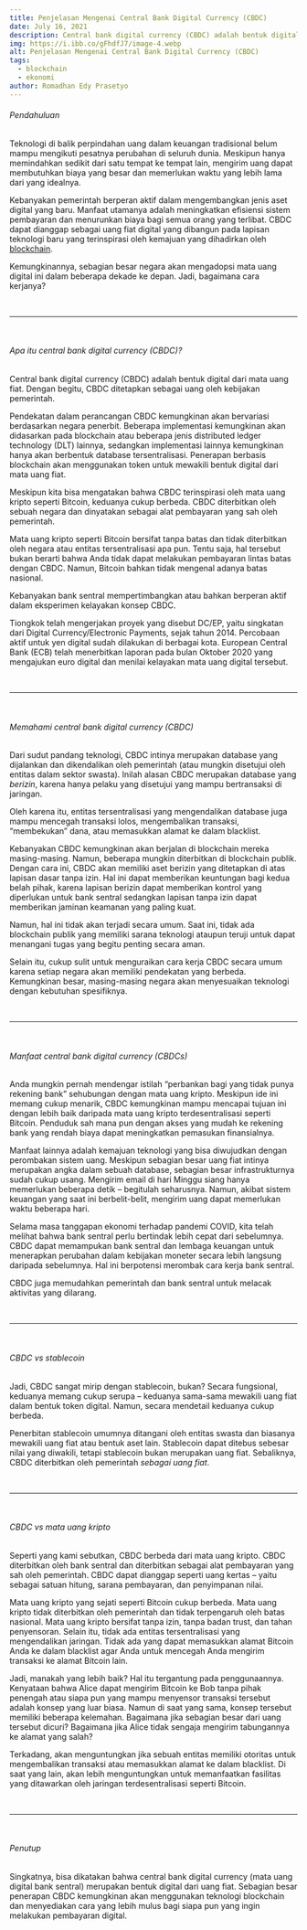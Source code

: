 ```yaml
---
title: Penjelasan Mengenai Central Bank Digital Currency (CBDC)
date: July 16, 2021
description: Central bank digital currency (CBDC) adalah bentuk digital dari mata uang fiat. Dengan begitu, CBDC ditetapkan sebagai uang oleh kebijakan pemerintah.
img: https://i.ibb.co/gFhdfJ7/image-4.webp
alt: Penjelasan Mengenai Central Bank Digital Currency (CBDC)
tags: 
  - blockchain
  - ekonomi
author: Romadhan Edy Prasetyo
---
```


<div class="text-justify grid gap-4">
  <h6 class="ft-h text-primary font-bold">Pendahuluan</h6>
  <p>Teknologi di balik perpindahan uang dalam keuangan tradisional belum mampu mengikuti pesatnya perubahan di seluruh dunia. Meskipun hanya memindahkan sedikit dari satu tempat ke tempat lain, mengirim uang dapat membutuhkan biaya yang besar dan memerlukan waktu yang lebih lama dari yang idealnya.</p>
  <p>Kebanyakan pemerintah berperan aktif dalam mengembangkan jenis aset digital yang baru. Manfaat utamanya adalah meningkatkan efisiensi sistem pembayaran dan menurunkan biaya bagi semua orang yang terlibat. CBDC dapat dianggap sebagai uang fiat digital yang dibangun pada lapisan teknologi baru yang terinspirasi oleh kemajuan yang dihadirkan oleh <a href="https://en.wikipedia.org/wiki/Blockchain.com" target="_blank">blockchain</a>.</p>
  <p>Kemungkinannya, sebagian besar negara akan mengadopsi mata uang digital ini dalam beberapa dekade ke depan. Jadi, bagaimana cara kerjanya?</p>
</div>

<br>
<hr>
<br>

<div class="text-justify grid gap-4">
  <h6 class="ft-h text-primary font-bold">Apa itu central bank digital currency (CBDC)?</h6>
  <p>Central bank digital currency (CBDC) adalah bentuk digital dari mata uang fiat. Dengan begitu, CBDC ditetapkan sebagai uang oleh kebijakan pemerintah.</p>
  <p>Pendekatan dalam perancangan CBDC kemungkinan akan bervariasi berdasarkan negara penerbit. Beberapa implementasi kemungkinan akan didasarkan pada blockchain atau beberapa jenis distributed ledger technology (DLT) lainnya, sedangkan implementasi lainnya kemungkinan hanya akan berbentuk database tersentralisasi. Penerapan berbasis blockchain akan menggunakan token untuk mewakili bentuk digital dari mata uang fiat.</p>
  <p>Meskipun kita bisa mengatakan bahwa CBDC terinspirasi oleh mata uang kripto seperti Bitcoin, keduanya cukup berbeda. CBDC diterbitkan oleh sebuah negara dan dinyatakan sebagai alat pembayaran yang sah oleh pemerintah. </p>
  <p>Mata uang kripto seperti Bitcoin bersifat tanpa batas dan tidak diterbitkan oleh negara atau entitas tersentralisasi apa pun. Tentu saja, hal tersebut bukan berarti bahwa Anda tidak dapat melakukan pembayaran lintas batas dengan CBDC. Namun, Bitcoin bahkan tidak mengenal adanya batas nasional.</p>
  <p>Kebanyakan bank sentral mempertimbangkan atau bahkan berperan aktif dalam eksperimen kelayakan konsep CBDC.</p>
  <p>Tiongkok telah mengerjakan proyek yang disebut DC/EP, yaitu singkatan dari Digital Currency/Electronic Payments, sejak tahun 2014. Percobaan aktif untuk yen digital sudah dilakukan di berbagai kota. European Central Bank (ECB) telah menerbitkan laporan pada bulan Oktober 2020 yang mengajukan euro digital dan menilai kelayakan mata uang digital tersebut.</p>
</div>

<br>
<hr>
<br>

<div class="text-justify grid gap-4">
  <h6 class="ft-h text-primary font-bold">Memahami central bank digital currency (CBDC)</h6>
  <p>Dari sudut pandang teknologi, CBDC intinya merupakan database yang dijalankan dan dikendalikan oleh pemerintah (atau mungkin disetujui oleh entitas dalam sektor swasta). Inilah alasan CBDC merupakan database yang <i>berizin</i>, karena hanya pelaku yang disetujui yang mampu bertransaksi di jaringan.</p>
  <p>Oleh karena itu, entitas tersentralisasi yang mengendalikan database juga mampu mencegah transaksi lolos, mengembalikan transaksi, “membekukan” dana, atau memasukkan alamat ke dalam blacklist.</p>
  <p>Kebanyakan CBDC kemungkinan akan berjalan di blockchain mereka masing-masing. Namun, beberapa mungkin diterbitkan di blockchain publik. Dengan cara ini, CBDC akan memiliki aset berizin yang ditetapkan di atas lapisan dasar tanpa izin. Hal ini dapat memberikan keuntungan bagi kedua belah pihak, karena lapisan berizin dapat memberikan kontrol yang diperlukan untuk bank sentral sedangkan lapisan tanpa izin dapat memberikan jaminan keamanan yang paling kuat.</p>
  <p>Namun, hal ini tidak akan terjadi secara umum. Saat ini, tidak ada blockchain publik yang memiliki sarana teknologi ataupun teruji untuk dapat menangani tugas yang begitu penting secara aman.</p>
  <p>Selain itu, cukup sulit untuk menguraikan cara kerja CBDC secara umum karena setiap negara akan memiliki pendekatan yang berbeda. Kemungkinan besar, masing-masing negara akan menyesuaikan teknologi dengan kebutuhan spesifiknya.</p>
</div>

<br>
<hr>
<br>

<div class="text-justify grid gap-4">
  <h6 class="ft-h text-primary font-bold">Manfaat central bank digital currency (CBDCs)</h6>
  <p>Anda mungkin pernah mendengar istilah “perbankan bagi yang tidak punya rekening bank” sehubungan dengan mata uang kripto. Meskipun ide ini memang cukup menarik, CBDC kemungkinan mampu mencapai tujuan ini dengan lebih baik daripada mata uang kripto terdesentralisasi seperti Bitcoin. Penduduk sah mana pun dengan akses yang mudah ke rekening bank yang rendah biaya dapat meningkatkan pemasukan finansialnya.</p>
  <p>Manfaat lainnya adalah kemajuan teknologi yang bisa diwujudkan dengan perombakan sistem uang. Meskipun sebagian besar uang fiat intinya merupakan angka dalam sebuah database, sebagian besar infrastrukturnya sudah cukup usang. Mengirim email di hari Minggu siang hanya memerlukan beberapa detik – begitulah seharusnya. Namun, akibat sistem keuangan yang saat ini berbelit-belit, mengirim uang dapat memerlukan waktu beberapa hari.</p>
  <p>Selama masa tanggapan ekonomi terhadap pandemi COVID, kita telah melihat bahwa bank sentral perlu bertindak lebih cepat dari sebelumnya. CBDC dapat memampukan bank sentral dan lembaga keuangan untuk menerapkan perubahan dalam kebijakan moneter secara lebih langsung daripada sebelumnya. Hal ini berpotensi merombak cara kerja bank sentral. </p>
  <p>CBDC juga memudahkan pemerintah dan bank sentral untuk melacak aktivitas yang dilarang.</p>
</div>

<br>
<hr>
<br>

<div class="text-justify grid gap-4">
  <h6 class="ft-h text-primary font-bold">CBDC vs stablecoin</h6>
  <p>Jadi, CBDC sangat mirip dengan stablecoin, bukan? Secara fungsional, keduanya memang cukup serupa – keduanya sama-sama mewakili uang fiat dalam bentuk token digital. Namun, secara mendetail keduanya cukup berbeda.</p>
  <p>Penerbitan stablecoin umumnya ditangani oleh entitas swasta dan biasanya mewakili uang fiat atau bentuk aset lain. Stablecoin dapat ditebus sebesar nilai yang diwakili, tetapi stablecoin bukan merupakan uang fiat. Sebaliknya, CBDC diterbitkan oleh pemerintah <i>sebagai uang fiat</i>.</p>
  <p></p>
</div>

<br>
<hr>
<br>

<div class="text-justify grid gap-4">
  <h6 class="ft-h text-primary font-bold">CBDC vs mata uang kripto</h6>
  <p>Seperti yang kami sebutkan, CBDC berbeda dari mata uang kripto. CBDC diterbitkan oleh bank sentral dan diterbitkan sebagai alat pembayaran yang sah oleh pemerintah. CBDC dapat dianggap seperti uang kertas – yaitu sebagai satuan hitung, sarana pembayaran, dan penyimpanan nilai.</p>
  <p>Mata uang kripto yang sejati seperti Bitcoin cukup berbeda. Mata uang kripto tidak diterbitkan oleh pemerintah dan tidak terpengaruh oleh batas nasional. Mata uang kripto bersifat tanpa izin, tanpa badan trust, dan tahan penyensoran. Selain itu, tidak ada entitas tersentralisasi yang mengendalikan jaringan. Tidak ada yang dapat memasukkan alamat Bitcoin Anda ke dalam blacklist agar Anda untuk mencegah Anda mengirim transaksi ke alamat Bitcoin lain.</p>
  <p>Jadi, manakah yang lebih baik? Hal itu tergantung pada penggunaannya. Kenyataan bahwa Alice dapat mengirim Bitcoin ke Bob tanpa pihak penengah atau siapa pun yang mampu menyensor transaksi tersebut adalah konsep yang luar biasa. Namun di saat yang sama, konsep tersebut memiliki beberapa kelemahan. Bagaimana jika sebagian besar dari uang tersebut dicuri? Bagaimana jika Alice tidak sengaja mengirim tabungannya ke alamat yang salah? </p>
  <p>Terkadang, akan menguntungkan jika sebuah entitas memiliki otoritas untuk mengembalikan transaksi atau memasukkan alamat ke dalam blacklist. Di saat yang lain, akan lebih menguntungkan untuk memanfaatkan fasilitas yang ditawarkan oleh jaringan terdesentralisasi seperti Bitcoin.</p>
</div>

<br>
<hr>
<br>

<div class="text-justify grid gap-4">
  <h6 class="ft-h text-primary font-bold">Penutup</h6>
  <p>Singkatnya, bisa dikatakan bahwa central bank digital currency (mata uang digital bank sentral) merupakan bentuk digital dari uang fiat. Sebagian besar penerapan CBDC kemungkinan akan menggunakan teknologi blockchain dan menyediakan cara yang lebih mulus bagi siapa pun yang ingin melakukan pembayaran digital.</p>
</div>